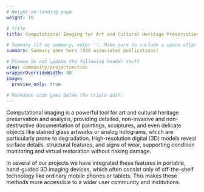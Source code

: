 ```yaml
---
# Weight on landing page
weight: 10

# Title
title: Computational Imaging for Art and Cultural Heritage Preservation and Analysis  

# Summary (if no summary, enter ''. Make sure to include a space after the colon.)
summary: Summary goes here (XXX associated publications)

# Please do not update the following header stuff
view: community/projectsection
wrapperOverrideWidth: 80
image:
  preview_only: true
  
# Markdown code goes below the triple dash:
---
```

Computational imaging is a powerful tool for art and cultural heritage preservation and analysis, providing detailed, non-invasive and non-destructive documentation of paintings, sculptures, and even delicate objects like stained glass artworks or analog holograms, which are particularly prone to degradation. High-resolution digital (3D) models reveal surface details, structural features, and signs of wear, supporting condition monitoring and virtual restoration without risking damage.  

In several of our projects we have integrated these features in portable, hand-guided 3D imaging devices, which often consist only of off-the-shelf technology like ordinary mobile phones or tablets. This makes these methods more accessible to a wider user community and institutions.
